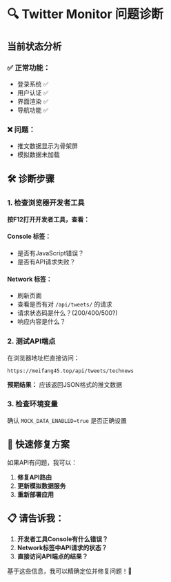 # 🔍 Twitter Monitor 问题诊断

## 当前状态分析

### ✅ 正常功能：
- 登录系统 ✅ 
- 用户认证 ✅
- 界面渲染 ✅
- 导航功能 ✅

### ❌ 问题：
- 推文数据显示为骨架屏
- 模拟数据未加载

## 🛠️ 诊断步骤

### 1. 检查浏览器开发者工具

**按F12打开开发者工具，查看：**

#### Console 标签：
- 是否有JavaScript错误？
- 是否有API请求失败？

#### Network 标签：
- 刷新页面
- 查看是否有对 `/api/tweets/` 的请求
- 请求状态码是什么？(200/400/500?)
- 响应内容是什么？

### 2. 测试API端点

在浏览器地址栏直接访问：
```
https://meifang45.top/api/tweets/technews
```

**预期结果：** 应该返回JSON格式的推文数据

### 3. 检查环境变量

确认 `MOCK_DATA_ENABLED=true` 是否正确设置

## 🎯 快速修复方案

如果API有问题，我可以：

1. **修复API路由**
2. **更新模拟数据服务**
3. **重新部署应用**

## 📋 请告诉我：

1. **开发者工具Console有什么错误？**
2. **Network标签中API请求的状态？**
3. **直接访问API端点的结果？**

基于这些信息，我可以精确定位并修复问题！🚀